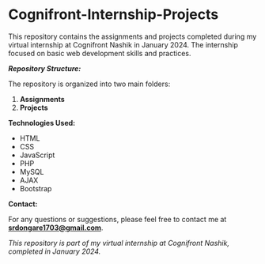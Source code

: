 # Cognifront-Internship-Projects

This repository contains the assignments and projects completed during my virtual internship at Cognifront Nashik in January 2024. The internship focused on basic web development skills and practices.

***Repository Structure:***

The repository is organized into two main folders:
1. **Assignments**
2. **Projects**

**Technologies Used:**

- HTML
- CSS
- JavaScript
- PHP
- MySQL
- AJAX
- Bootstrap

**Contact:**

For any questions or suggestions, please feel free to contact me at **srdongare1703@gmail.com**.

*This repository is part of my virtual internship at Cognifront Nashik, completed in January 2024.*
